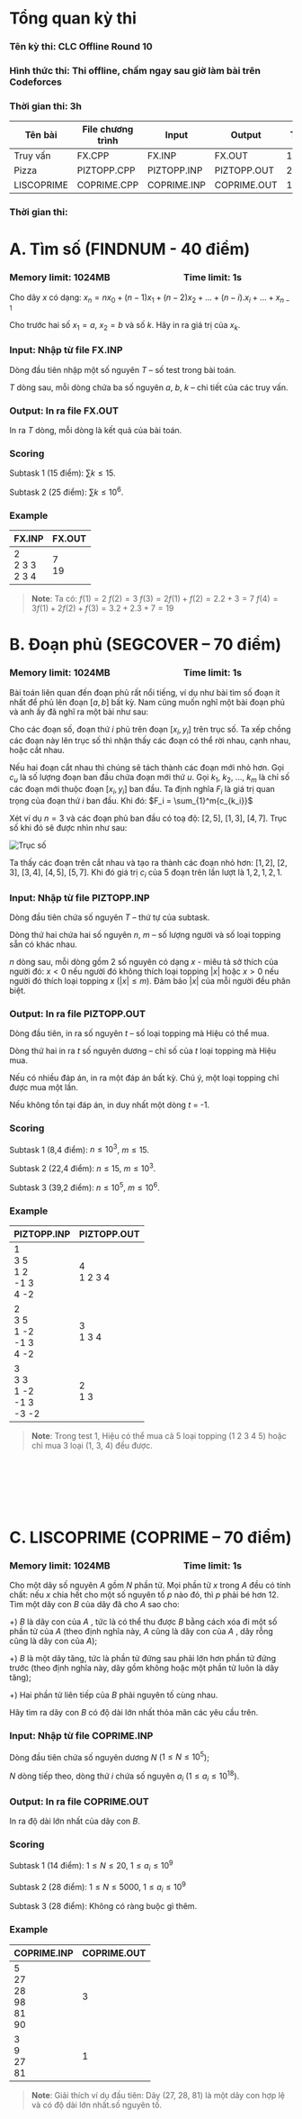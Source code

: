 # Tổng quan kỳ thi
### Tên kỳ thi: CLC Offline Round 10
### Hình thức thi: Thi offline, chấm ngay sau giờ làm bài trên Codeforces
### Thời gian thi: 3h

|Tên  bài                 |File chương trình | Input | Output | TL
|-------------------------------|-----------------------------|----|---|---| 
|Truy vấn      | FX.CPP | FX.INP | FX.OUT | 1s
|Pizza               |PIZTOPP.CPP |PIZTOPP.INP |PIZTOPP.OUT| 2,5s
|LISCOPRIME|COPRIME.CPP|COPRIME.INP|COPRIME.OUT|1s

### Thời gian thi: 

# A. Tìm số (FINDNUM - 40 điểm)

### **Memory limit: 1024MB  &ensp;&ensp;&ensp;&ensp;&ensp;&ensp;&ensp;&ensp;&ensp;&ensp;&ensp;&ensp;&ensp;&ensp;&ensp;  Time limit: 1s**

Cho dãy $x$ có dạng: $x_n = nx_0 + (n-1)x_1 + (n-2)x_2 + ... + (n-i).x_i + ... + x_{n-1}$

Cho trước hai số $x_1 = a$, $x_2 = b$ và số $k$. Hãy in ra giá trị của $x_k$.

### Input: Nhập từ file FX.INP

Dòng đầu tiên nhập một số nguyên $T$ – số test trong bài toán.

$T$ dòng sau, mỗi dòng chứa ba số nguyên $a$, $b$, $k$ – chi tiết của các truy vấn.

### Output: In ra file FX.OUT

In ra $T$ dòng, mỗi dòng là kết quả của bài toán.

### Scoring

Subtask 1 (15 điểm): $\sum{k} \leq 15$.

Subtask 2 (25 điểm): $\sum{k} \leq 10^6$.

### Example

|FX.INP                   |FX.OUT                        |
|-------------------------------|-----------------------------|
|2 <br> 2 3 3 <br> 2 3 4       | 7 <br>19 |

> **Note**:  Ta có:
> $f(1) = 2$
> $f(2) = 3$
> $f(3) = 2f(1) + f(2) = 2.2 + 3 = 7$
> $f(4) = 3f(1) + 2f(2) + f(3) = 3.2 + 2.3 + 7 = 19$

# B. Đoạn phủ (SEGCOVER – 70 điểm)

### **Memory limit: 1024MB  &ensp;&ensp;&ensp;&ensp;&ensp;&ensp;&ensp;&ensp;&ensp;&ensp;&ensp;&ensp;&ensp;&ensp;&ensp;  Time limit: 1s**

Bài toán liên quan đến đoạn phủ rất nổi tiếng, ví dụ như bài tìm số đoạn ít nhất để phủ lên đoạn $[a, b]$ bất kỳ.  Nam cũng muốn nghĩ một bài đoạn phủ và anh ấy đã nghĩ ra một bài như sau:

Cho các đoạn số, đoạn thứ $i$ phủ trên đoạn $[x_i, y_i]$ trên trục số. Ta xếp chồng các đoạn này lên trục số thì nhận thấy các đoạn có thể rời nhau, cạnh nhau, hoặc cắt nhau.

Nếu hai đoạn cắt nhau thì chúng sẽ tách thành các đoạn mới nhỏ hơn. Gọi $c_u$ là số lượng đoạn ban đầu chứa đoạn mới thứ $u$. Gọi $k_1$, $k_2$, ..., $k_m$ là chỉ số các đoạn mới thuộc đoạn $[x_i, y_i]$ ban đầu. Ta định nghĩa $F_i$ là giá trị quan trọng của đoạn thứ $i$ ban đầu. Khi đó:  $F_i = \sum_{1}^m{c_{k_i}}$

Xét ví dụ $n = 3$ và các đoạn phủ ban đầu có toạ độ: $[2, 5]$, $[1, 3]$, $[4, 7]$. Trục số khi đó sẽ được nhìn như sau:

![Trục số](https://i.ibb.co/zNJyTDv/trucso.png)

Ta thấy các đoạn trên cắt nhau và tạo ra thành các đoạn nhỏ hơn: $[1, 2]$, $[2, 3]$, $[3, 4]$, $[4, 5]$, $[5, 7]$. Khi đó giá trị $c_i$ của 5 đoạn trên lần lượt là ${1, 2, 1, 2, 1}$. 


### Input: Nhập từ file PIZTOPP.INP

Dòng đầu tiên chứa số nguyên $T$ – thứ tự của subtask.

Dòng thứ hai chứa hai số nguyên $n$, $m$ – số lượng người và số loại topping sẵn có khác nhau.

$n$ dòng sau, mỗi dòng gồm $2$ số nguyên có dạng $x$  - miêu tả sở thích của người đó: $x < 0$ nếu người đó không thích loại topping $|x|$ hoặc $x > 0$ nếu người đó thích loại topping $x$ $(|x| \leq m)$. Đảm bảo $|x|$ của mỗi người đều phân biệt.

### Output: In ra file PIZTOPP.OUT

Dòng đầu tiên, in ra số nguyên $t$ – số loại topping mà Hiệu có thể mua.

Dòng thứ hai in ra $t$ số nguyên dương – chỉ số của $t$ loại topping mà Hiệu mua.

Nếu có nhiều đáp án, in ra một đáp án bất kỳ. Chú ý, một loại topping chỉ được mua một lần.

Nếu không tồn tại đáp án, in duy nhất một dòng $t$ = -1.

### Scoring

Subtask 1 (8,4 điểm): $n \leq 10^3$, $m \leq 15$.

Subtask 2 (22,4 điểm): $n \leq 15$, $m \leq 10^3$.

Subtask 3 (39,2 điểm): $n \leq 10^5$, $m \leq 10^6$.

### Example

|PIZTOPP.INP                    |PIZTOPP.OUT                        |
|-------------------------------|-----------------------------|
|1<br>3 5<br>1 2<br>-1 3<br>4 -2<br> | 4<br>1 2 3 4
|2<br>3 5<br>1 -2<br>-1 3<br>4 -2<br>| 3<br>1 3 4
|3<br>3 3<br>1 -2<br>-1 3<br>-3 -2<br>|2<br>1 3

> **Note**:  Trong test 1, Hiệu có thể mua cả 5 loại topping (1 2 3 4 5) hoặc chỉ mua 3 loại (1, 3, 4) đều được.

<br><br><br><br><br>
# C. LISCOPRIME (COPRIME – 70 điểm)

### **Memory limit: 1024MB  &ensp;&ensp;&ensp;&ensp;&ensp;&ensp;&ensp;&ensp;&ensp;&ensp;&ensp;&ensp;&ensp;&ensp;&ensp;  Time limit: 1s**

Cho một dãy số nguyên $A$ gồm $N$ phần tử. Mọi phần tử $x$ trong $A$ đều có tính chất: nếu $x$ chia hết cho một số nguyên tố $p$ nào đó, thì $p$ phải bé hơn 12. Tìm một dãy con $B$ của dãy đã cho $A$ sao cho:

+) $B$ là dãy con của $A$ , tức là có thể thu được $B$ bằng cách xóa đi một số phần tử của $A$ (theo định nghĩa này, $A$ cũng là dãy con của $A$ , dãy rỗng cũng là dãy con của $A$);

+) $B$ là một dãy tăng, tức là phần tử đứng sau phải lớn hơn phần tử đứng trước (theo định nghĩa này, dãy gồm không hoặc một phần tử luôn là dãy tăng);

+) Hai phần tử liên tiếp của $B$ phải nguyên tố cùng nhau.

Hãy tìm ra dãy con $B$ có độ dài lớn nhất thỏa mãn các yêu cầu trên.

### Input: Nhập từ file COPRIME.INP
Dòng đầu tiên chứa số nguyên dương $N$ ($1 \leq N \leq 10^5$);

$N$ dòng tiếp theo, dòng thứ $i$ chứa số nguyên $a_i$ ($1 \leq a_i \leq 10^{18}$).

### Output: In ra file COPRIME.OUT

In ra độ dài lớn nhất của dãy con $B$.

### Scoring

Subtask 1 (14 điểm): $1 \leq N \leq 20$, $1 \leq a_i \leq 10^9$

Subtask 2 (28 điểm): $1 \leq N \leq 5000$, $1 \leq a_i \leq 10^9$

Subtask 3 (28 điểm): Không có ràng buộc gì thêm.

### Example

|COPRIME.INP                    |COPRIME.OUT                        |
|-------------------------------|-----------------------------|
|5<br>27<br>28<br>98<br>81<br>90 | 3
|3<br>9<br>27<br>81| 1

> **Note**: Giải thích ví dụ đầu tiên: Dãy ($27$, $28$, $81$) là một dãy con hợp lệ và có độ dài lớn nhất.số nguyên tố.

<!--stackedit_data:
eyJoaXN0b3J5IjpbNTQ5MTM0NzI4LC00NDgyMzAxNDMsLTkwMD
QwMjg2NSwtMTEzNjY0MTkxNCwtMjA4ODc0NjYxMl19
-->